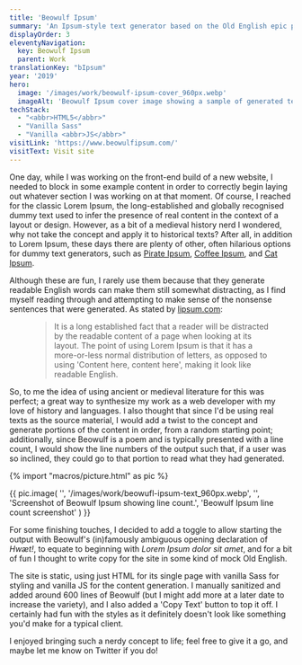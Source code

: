 ```yaml
---
title: 'Beowulf Ipsum'
summary: 'An Ipsum-style text generator based on the Old English epic poem, Beowulf.'
displayOrder: 3
eleventyNavigation:
  key: Beowulf Ipsum
  parent: Work
translationKey: "bIpsum"
year: '2019'
hero:
  image: '/images/work/beowulf-ipsum-cover_960px.webp'
  imageAlt: 'Beowulf Ipsum cover image showing a sample of generated text.'
techStack:
  - "<abbr>HTML5</abbr>"
  - "Vanilla Sass"
  - "Vanilla <abbr>JS</abbr>"
visitLink: 'https://www.beowulfipsum.com/'
visitText: Visit site
---
```


One day, while I was working on the front-end build of a new website, I needed to block in some example content in order to correctly begin laying out whatever section I was working on at that moment. Of course, I reached for the classic Lorem Ipsum, the long-established and globally recognised dummy text used to infer the presence of real content in the context of a layout or design. However, as a bit of a medieval history nerd I wondered, why not take the concept and apply it to historical texts? After all, in addition to Lorem Ipsum, these days there are plenty of other, often hilarious options for dummy text generators, such as [Pirate Ipsum](https://pirateipsum.me/), [Coffee Ipsum](http://coffeeipsum.com/), and [Cat Ipsum](http://www.catipsum.com/).

Although these are fun, I rarely use them because that they generate readable English words can make them still somewhat distracting, as I find myself reading through and attempting to make sense of the nonsense sentences that were generated. As stated by [lipsum.com](https://lipsum.com/):

<figure class="blockquote">
    <blockquote>
        <p>
        It is a long established fact that a reader will be distracted by the readable content of a page when looking at its layout. The point of using Lorem Ipsum is that it has a more-or-less normal distribution of letters, as opposed to using 'Content here, content here', making it look like readable English.
        </p>
    </blockquote>
</figure>

So, to me the idea of using ancient or medieval literature for this was perfect; a great way to synthesize my work as a web developer with my love of history and languages. I also thought that since I'd be using real texts as the source material, I would add a twist to the concept and generate portions of the content in order, from a random starting point; additionally, since Beowulf is a poem and is typically presented with a line count, I would show the line numbers of the output such that, if a user was so inclined, they could go to that portion to read what they had generated.

{% import "macros/picture.html" as pic %}

{{ pic.image(
    '',
    '/images/work/beowufl-ipsum-text_960px.webp',
    '',
    'Screenshot of Beowulf Ipsum showing line count.',
    'Beowulf Ipsum line count screenshot'
) }}

For some finishing touches, I decided to add a toggle to allow starting the output with Beowulf's (in)famously ambiguous opening declaration of <span lang="ang">_Hwæt!_</span>, to equate to beginning with <span lang="la">_Lorem Ipsum dolor sit amet_</span>, and for a bit of fun I thought to write copy for the site in some kind of mock Old English.

The site is static, using just HTML for its single page with vanilla Sass for styling and vanilla JS for the content generation. I manually sanitized and added around 600 lines of Beowulf (but I might add more at a later date to increase the variety), and I also added a 'Copy Text' button to top it off. I certainly had fun with the styles as it definitely doesn't look like something you'd make for a typical client.

I enjoyed bringing such a nerdy concept to life; feel free to give it a go, and maybe let me know on Twitter if you do!